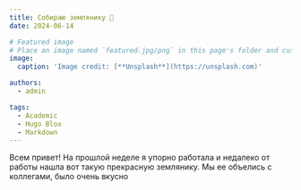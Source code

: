 ```yaml
---
title: Собираю землянику 🍓
date: 2024-06-14

# Featured image
# Place an image named `featured.jpg/png` in this page's folder and customize its options here.
image:
  caption: 'Image credit: [**Unsplash**](https://unsplash.com)'

authors:
  - admin

tags:
  - Academic
  - Hugo Blox
  - Markdown
---
```


Всем привет! На прошлой неделе я упорно работала и недалеко от работы нашла вот такую прекрасную землянику. Мы ее объелись с коллегами, было очень вкусно

